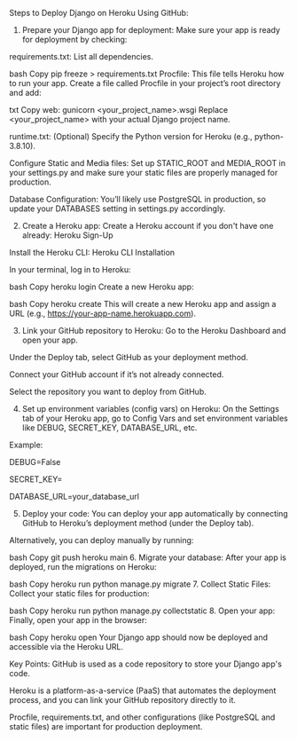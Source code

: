 Steps to Deploy Django on Heroku Using GitHub:
1. Prepare your Django app for deployment:
Make sure your app is ready for deployment by checking:

requirements.txt: List all dependencies.

bash
Copy
pip freeze > requirements.txt
Procfile: This file tells Heroku how to run your app. Create a file called Procfile in your project’s root directory and add:

txt
Copy
web: gunicorn <your_project_name>.wsgi
Replace <your_project_name> with your actual Django project name.

runtime.txt: (Optional) Specify the Python version for Heroku (e.g., python-3.8.10).

Configure Static and Media files: Set up STATIC_ROOT and MEDIA_ROOT in your settings.py and make sure your static files are properly managed for production.

Database Configuration: You’ll likely use PostgreSQL in production, so update your DATABASES setting in settings.py accordingly.

2. Create a Heroku app:
Create a Heroku account if you don't have one already: Heroku Sign-Up

Install the Heroku CLI: Heroku CLI Installation

In your terminal, log in to Heroku:

bash
Copy
heroku login
Create a new Heroku app:

bash
Copy
heroku create <your-app-name>
This will create a new Heroku app and assign a URL (e.g., https://your-app-name.herokuapp.com).

3. Link your GitHub repository to Heroku:
Go to the Heroku Dashboard and open your app.

Under the Deploy tab, select GitHub as your deployment method.

Connect your GitHub account if it’s not already connected.

Select the repository you want to deploy from GitHub.

4. Set up environment variables (config vars) on Heroku:
On the Settings tab of your Heroku app, go to Config Vars and set environment variables like DEBUG, SECRET_KEY, DATABASE_URL, etc.

Example:

DEBUG=False

SECRET_KEY=<your-django-secret-key>

DATABASE_URL=your_database_url

5. Deploy your code:
You can deploy your app automatically by connecting GitHub to Heroku’s deployment method (under the Deploy tab).

Alternatively, you can deploy manually by running:

bash
Copy
git push heroku main
6. Migrate your database:
After your app is deployed, run the migrations on Heroku:

bash
Copy
heroku run python manage.py migrate
7. Collect Static Files:
Collect your static files for production:

bash
Copy
heroku run python manage.py collectstatic
8. Open your app:
Finally, open your app in the browser:

bash
Copy
heroku open
Your Django app should now be deployed and accessible via the Heroku URL.

Key Points:
GitHub is used as a code repository to store your Django app's code.

Heroku is a platform-as-a-service (PaaS) that automates the deployment process, and you can link your GitHub repository directly to it.

Procfile, requirements.txt, and other configurations (like PostgreSQL and static files) are important for production deployment.
